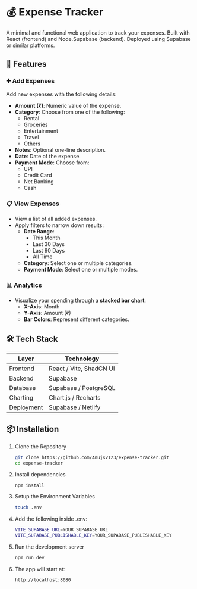 # 💰 Expense Tracker

A minimal and functional web application to track your expenses. Built with React (frontend) and Node.Supabase (backend). Deployed using Supabase or similar platforms.

## 🚀 Features

### ➕ Add Expenses
Add new expenses with the following details:
- **Amount (₹)**: Numeric value of the expense.
- **Category**: Choose from one of the following:
  - Rental
  - Groceries
  - Entertainment
  - Travel
  - Others
- **Notes**: Optional one-line description.
- **Date**: Date of the expense.
- **Payment Mode**: Choose from:
  - UPI
  - Credit Card
  - Net Banking
  - Cash

### 📋 View Expenses
- View a list of all added expenses.
- Apply filters to narrow down results:
  - **Date Range**: 
    - This Month
    - Last 30 Days
    - Last 90 Days
    - All Time
  - **Category**: Select one or multiple categories.
  - **Payment Mode**: Select one or multiple modes.

### 📊 Analytics
- Visualize your spending through a **stacked bar chart**:
  - **X-Axis**: Month
  - **Y-Axis**: Amount (₹)
  - **Bar Colors**: Represent different categories.

## 🛠️ Tech Stack

| Layer       | Technology             |
|-------------|------------------------|
| Frontend    | React / Vite, ShadCN UI|
| Backend     | Supabase               |
| Database    | Supabase / PostgreSQL  |
| Charting    | Chart.js / Recharts    |
| Deployment  | Supabase / Netlify     |

## 📦 Installation

1. Clone the Repository

    ```bash
    git clone https://github.com/AnujKV123/expense-tracker.git
    cd expense-tracker

2. Install dependencies

    ```bash
    npm install

3. Setup the Environment Variables

    ```bash
    touch .env

4. Add the following inside .env:

    ```bash
    VITE_SUPABASE_URL=YOUR_SUPABASE_URL
    VITE_SUPABASE_PUBLISHABLE_KEY=YOUR_SUPABASE_PUBLISHABLE_KEY

5. Run the development server

    ```bash
    npm run dev

6. The app will start at:

    ```bash
    http://localhost:8080